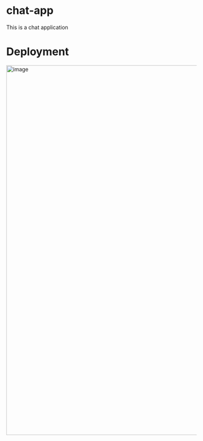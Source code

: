 # chat-app
This is a chat application


# Deployment

<img width="978" alt="image" src="https://user-images.githubusercontent.com/20596223/165894830-9d215995-cd64-4d5e-9572-9c79867c0b61.png">

